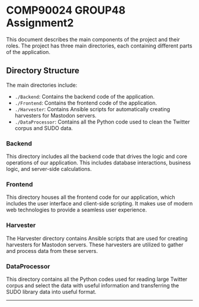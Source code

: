 # COMP90024 GROUP48 Assignment2
This document describes the main components of the project and their roles. The project has three main directories, each containing different parts of the application. 

## Directory Structure
The main directories include:
- `./Backend`: Contains the backend code of the application.
- `./Frontend`: Contains the frontend code of the application.
- `./Harvester`: Contains Ansible scripts for automatically creating harvesters for Mastodon servers.
- `./DataProcessor`: Contains all the Python code used to clean the Twitter corpus and SUDO data.

### Backend

This directory includes all the backend code that drives the logic and core operations of our application. This includes database interactions, business logic, and server-side calculations.

### Frontend

This directory houses all the frontend code for our application, which includes the user interface and client-side scripting. It makes use of modern web technologies to provide a seamless user experience.

### Harvester

The Harvester directory contains Ansible scripts that are used for creating harvesters for Mastodon servers. These harvesters are utilized to gather and process data from these servers.

### DataProcessor

This directory contains all the Python codes used for reading large Twitter corpus and select the data with useful information and transferring the SUDO library data into useful format.

---
